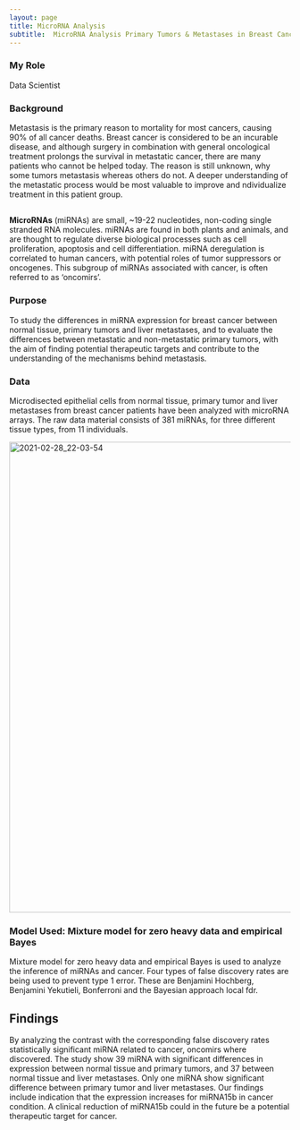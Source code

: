 ```yaml
---
layout: page
title: MicroRNA Analysis
subtitle:  MicroRNA Analysis Primary Tumors & Metastases in Breast Cancer
---
```

### My Role
Data Scientist 

### Background
Metastasis is the primary reason to mortality for most cancers, causing 90% of all cancer deaths. 
Breast cancer is considered to be an incurable disease, and although surgery in combination with 
general oncological treatment prolongs the survival in metastatic cancer, there are many patients 
who cannot be helped today. The reason is still unknown, why some tumors metastasis whereas others 
do not. A deeper understanding of the metastatic process would be most valuable to improve and 
ndividualize treatment in this patient group.
## 
**MicroRNAs** (miRNAs) are small, ~19-22 nucleotides, non-coding single stranded RNA molecules. 
miRNAs are found in both plants and animals, and are thought to regulate diverse biological processes 
such as cell proliferation, apoptosis and cell differentiation. miRNA deregulation is correlated to human 
cancers, with potential roles of tumor suppressors or oncogenes. This subgroup of miRNAs associated with 
cancer, is often referred to as ‘oncomirs’.

### Purpose
To study the differences in miRNA expression for breast cancer between normal tissue, primary tumors and liver metastases, 
and to evaluate the differences between metastatic and non-metastatic primary tumors, with the aim of finding potential 
therapeutic targets and contribute to the understanding of the mechanisms behind metastasis.

### Data
Microdisected epithelial cells from normal tissue, primary tumor and liver metastases from breast cancer patients have been 
analyzed with microRNA arrays. The raw data material consists of 381 miRNAs, for three different tissue types, from 11 individuals.

<img width="841" alt="2021-02-28_22-03-54" src="https://user-images.githubusercontent.com/15735938/109433491-e1207c00-7a10-11eb-9e22-116739447d84.png">


### Model Used: Mixture model for zero heavy data and empirical Bayes
Mixture model for zero heavy data and empirical Bayes is used to analyze the inference of miRNAs 
and cancer. Four types of false discovery rates are being used to prevent type 1 error. 
These are Benjamini Hochberg, Benjamini Yekutieli, Bonferroni and the Bayesian approach local fdr. 


## Findings 
By analyzing the contrast with the corresponding false discovery rates statistically significant miRNA related to cancer, oncomirs where discovered. 
The study show 39 miRNA with significant differences in expression between normal tissue and primary tumors, and 37 between normal tissue and liver 
metastases. Only one miRNA show significant difference between primary tumor and liver metastases. Our findings include indication that the expression 
increases for miRNA15b in cancer condition. A clinical reduction of miRNA15b could in the future be a potential therapeutic target for cancer.

